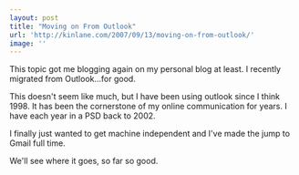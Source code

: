 ```yaml
---
layout: post
title: "Moving on From Outlook"
url: 'http://kinlane.com/2007/09/13/moving-on-from-outlook/'
image: ''
---
```


This topic got me blogging again on my personal blog at least. I recently migrated from Outlook...for good.

This doesn't seem like much, but I have been using outlook since I think 1998. It has been the cornerstone of my online communication for years. I have each year in a PSD back to 2002.

I finally just wanted to get machine independent and I've made the jump to Gmail full time.

We'll see where it goes, so far so good.
